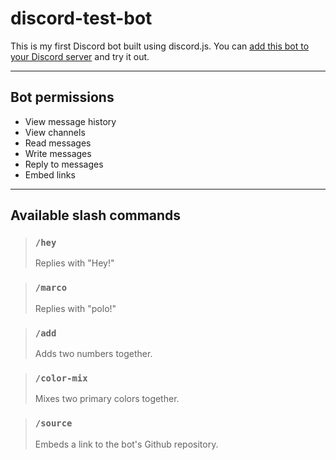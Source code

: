 # discord-test-bot

This is my first Discord bot built using discord.js. You can [add this bot to your Discord server](https://discord.com/api/oauth2/authorize?client_id=1097661863573070004&permissions=139586956352&scope=bot%20applications.commands) and try it out.

---

## Bot permissions

- View message history
- View channels
- Read messages
- Write messages
- Reply to messages
- Embed links

---

## Available slash commands

> ### `/hey`
>
> Replies with "Hey!"

> ### `/marco`
>
> Replies with "polo!"

> ### `/add`
>
> Adds two numbers together.

> ### `/color-mix`
>
> Mixes two primary colors together.

> ### `/source`
>
> Embeds a link to the bot's Github repository.
